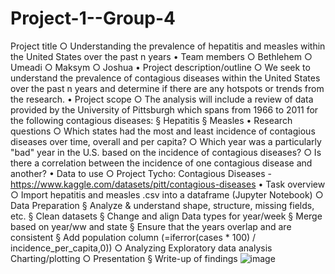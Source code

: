 # Project-1--Group-4

Project title
	○ Understanding the prevalence of hepatitis and measles within the United States over the past n years
• Team members
	○ Bethlehem
	○ Umeadi
	○ Maksym
	○ Joshua
• Project description/outline
	○ We seek to understand the prevalence of contagious diseases within the United States over the past n years and determine if there are any hotspots or trends from the research.
• Project scope
	○ The analysis will include a review of data provided by the University of Pittsburgh which spans from 1966 to 2011 for the following contagious diseases:
		§ Hepatitis 
		§ Measles
• Research questions
	○ Which states had the most and least incidence of contagious diseases over time, overall and per capita?
	○ Which year was a particularly "bad" year in the U.S. based on the incidence of contagious diseases?
	○ Is there a correlation between the incidence of one contagious disease and another?
• Data to use
	○ Project Tycho: Contagious Diseases - https://www.kaggle.com/datasets/pitt/contagious-diseases
• Task overview
	○ Import hepatitis and measles .csv into a dataframe (Jupyter Notebook)
	○ Data Preparation
		§ Analyze & understand shape, structure, missing fields, etc.
		§ Clean datasets
			§ Change and align Data types for year/week
		§ Merge based on year/ww and state
			§ Ensure that the years overlap and are consistent
		§ Add population column (=iferror(cases * 100) / incidence_per_capita,0))
	○ Analyzing
		Exploratory data analysis
		Charting/plotting
	○ Presentation
		§ Write-up of findings
![image](https://user-images.githubusercontent.com/113949097/216836698-69b29ec4-94dd-4eb5-aa4b-731ce93c1650.png)
